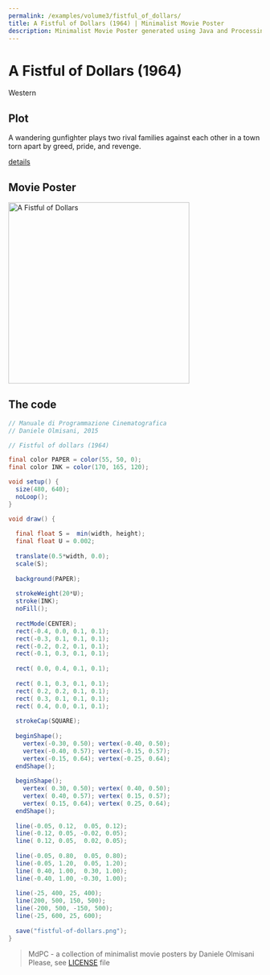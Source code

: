 ```yaml
---
permalink: /examples/volume3/fistful_of_dollars/
title: A Fistful of Dollars (1964) | Minimalist Movie Poster
description: Minimalist Movie Poster generated using Java and Processing.
---
```


# A Fistful of Dollars (1964)

Western

## Plot
A wandering gunfighter plays two rival families against each other in a town torn apart by greed, pride, and revenge.

[details](https://www.imdb.com/title/tt0058461/)

## Movie Poster
<img src="fistful-of-dollars.png"  width="360px" title="A Fistful of Dollars">


## The code
```java
// Manuale di Programmazione Cinematografica
// Daniele Olmisani, 2015

// Fistful of dollars (1964)

final color PAPER = color(55, 50, 0);
final color INK = color(170, 165, 120);

void setup() {
  size(480, 640);
  noLoop();
}

void draw() {
  
  final float S =  min(width, height);
  final float U = 0.002;
  
  translate(0.5*width, 0.0);
  scale(S);
  
  background(PAPER);
  
  strokeWeight(20*U);
  stroke(INK);
  noFill();
  
  rectMode(CENTER);
  rect(-0.4, 0.0, 0.1, 0.1);
  rect(-0.3, 0.1, 0.1, 0.1);
  rect(-0.2, 0.2, 0.1, 0.1);
  rect(-0.1, 0.3, 0.1, 0.1);
  
  rect( 0.0, 0.4, 0.1, 0.1);
  
  rect( 0.1, 0.3, 0.1, 0.1);
  rect( 0.2, 0.2, 0.1, 0.1);
  rect( 0.3, 0.1, 0.1, 0.1);
  rect( 0.4, 0.0, 0.1, 0.1);
  
  strokeCap(SQUARE);
  
  beginShape();
    vertex(-0.30, 0.50); vertex(-0.40, 0.50);
    vertex(-0.40, 0.57); vertex(-0.15, 0.57);
    vertex(-0.15, 0.64); vertex(-0.25, 0.64);
  endShape();
  
  beginShape();
    vertex( 0.30, 0.50); vertex( 0.40, 0.50);
    vertex( 0.40, 0.57); vertex( 0.15, 0.57);
    vertex( 0.15, 0.64); vertex( 0.25, 0.64);
  endShape();
  
  line(-0.05, 0.12,  0.05, 0.12);
  line(-0.12, 0.05, -0.02, 0.05);
  line( 0.12, 0.05,  0.02, 0.05);
  
  line(-0.05, 0.80,  0.05, 0.80);
  line(-0.05, 1.20,  0.05, 1.20);
  line( 0.40, 1.00,  0.30, 1.00);
  line(-0.40, 1.00, -0.30, 1.00);
  
  line(-25, 400, 25, 400);
  line(200, 500, 150, 500);
  line(-200, 500, -150, 500);
  line(-25, 600, 25, 600);
  
  save("fistful-of-dollars.png");
}

```

> MdPC - a collection of minimalist movie posters
> by Daniele Olmisani
> Please, see [LICENSE](../../../LICENSE) file
